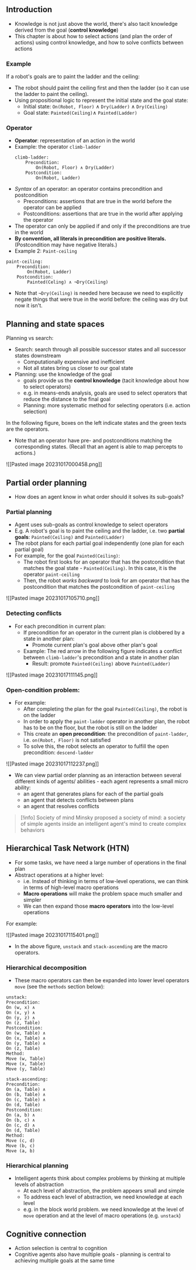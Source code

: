 
## Introduction

- Knowledge is not just above the world, there's also tacit knowledge derived from the goal (**control knowledge**)
- This chapter is about how to select actions (and plan the order of actions) using control knowledge, and how to solve conflicts between actions
### Example
If a robot's goals are to paint the ladder and the ceiling:
- The robot should paint the ceiling first and then the ladder (so it can use the ladder to paint the ceiling).
- Using propositional logic to represent the initial state and the goal state:
	- Initial state: `On(Robot, Floor)` $\wedge$ `Dry(Ladder)` $\wedge$ `Dry(Ceiling)`
	- Goal state: `Painted(Ceiling)`$\wedge$ `Painted(Ladder)`

### Operator
- **Operator**: representation of an action in the world
- Example: the operator `climb-ladder`
	```
	climb-ladder:
		Precondition:
			On(Robot, Floor) ∧ Dry(Ladder)
		Postcondition:
			On(Robot, Ladder)
	```
- *Syntax* of an operator: an operator contains precondition and postcondition
	- Preconditions: assertions that are true in the world before the operator can be applied
	- Postconditions: assertions that are true in the world after applying the operator
- The operator can only be applied if and only if the preconditions are true in the world
- **By convention, all literals in precondition are positive literals.** (Postcondition may have negative literals.) 
- Example 2: `Paint-ceiling`
```
paint-ceiling:
	Precondition:
		On(Robot, Ladder)
	Postcondition:
		Painted(Celing) ∧ ¬Dry(Ceiling)
```
- Note that `¬Dry(Ceiling)` is needed here because we need to explicitly negate things that were true in the world before: the ceiling was dry but now it isn't.

## Planning and state spaces

Planning vs search:
- Search: search through all possible successor states and all successor states downstream
	- Computationally expensive and inefficient
	- Not all states bring us closer to our goal state
- Planning: use the knowledge of the goal
	- goals provide us the **control knowledge** (tacit knowledge about how to select operators)
	- e.g. in means-ends analysis, goals are used to select operators that reduce the distance to the final goal
	- Planning: more systematic method for selecting operators (i.e. action selection)

In the following figure, boxes on the left indicate states and the green texts are the operators.
- Note that an operator have pre- and postconditions matching the corresponding states. (Recall that an agent is able to map percepts to actions.)

![[Pasted image 20231017000458.png]]

## Partial order planning

- How does an agent know in what order should it solves its sub-goals?
### Partial planning
- Agent uses sub-goals as control knowledge to select operators
- E.g. A robot's goal is to paint the ceiling and the ladder, i.e. two **partial goals**: `Painted(Ceiling)` and `Painted(Ladder)`
- The robot plans for each partial goal independently (one plan for each partial goal)
- For example, for the goal `Painted(Ceiling)`:
	- The robot first looks for an operator that has the postcondition that matches the goal state - `Painted(Ceiling)`. In this case, it is the operator `paint-ceiling`
	- Then, the robot *works backward* to look for am operator that has the postcondition that matches the postcondition of `paint-ceiling`

![[Pasted image 20231017105710.png]]

### Detecting conflicts
- For each precondition in current plan: 
	- If precondition for an operator in the current plan is clobbered by a state in another plan:
		- Promote current plan's goal above other plan's goal
	- Example: The red arrow in the following figure indicates a conflict between `climb-ladder`'s precondition and a state in another plan
		- Result: promote `Painted(Ceiling)` above `Painted(Ladder)`

![[Pasted image 20231017111145.png]]

### Open-condition problem:
- For example:
	- After completing the plan for the goal `Painted(Ceiling)`, the robot is on the ladder
	- In order to apply the `paint-ladder` operator in another plan, the robot has to be on the floor, but the robot is still on the ladder
	- This create an **open precondition**: the precondition of `paint-ladder`,  i.e. `on(Robot, Floor)` is not satisfied
	- To solve this, the robot selects an operator to fulfill the open precondition: `descend-ladder`

![[Pasted image 20231017112237.png]]

- We can view partial order planning as an interaction between several different kinds of agents/ abilities - each agent represents a small micro ability:
	- an agent that generates plans for each of the partial goals
	- an agent that detects conflicts between plans
	- an agent that resolves conflicts

> [!info] Society of mind
> Minsky proposed a society of mind: a society of simple agents inside an intelligent agent's mind to create complex behaviors

## Hierarchical Task Network (HTN)

- For some tasks, we have need a large number of operations in the final plan
- Abstract operations at a higher level:
	- i.e. Instead of thinking in terms of low-level operations, we can think in terms of high-level macro operations
	- **Macro operations** will make the problem space much smaller and simpler
	- We can then expand those **macro operators** into the low-level operations

For example: 

![[Pasted image 20231017115401.png]]

- In the above figure, `unstack` and `stack-ascending` are the macro operators.

### Hierarchical decomposition
- These macro operators can then be expanded into lower level operators `move` (see the `methods` section below):
```
unstack:
Precondition:
On (w, x) ∧ 
On (x, y) ∧ 
On (y, z) ∧ 
On (z, Table)
Postcondition:
On (w, Table) ∧ 
On (x, Table) ∧ 
On (y, Table) ∧ 
On (z, Table)
Method:
Move (w, Table)
Move (x, Table)
Move (y, Table)
```
```
stack-ascending:
Precondition:
On (a, Table) ∧ 
On (b, Table) ∧ 
On (c, Table) ∧ 
On (d, Table)
Postcondition:
On (a, b) ∧ 
On (b, c) ∧ 
On (c, d) ∧ 
On (d, Table)
Method:
Move (c, d)
Move (b, c)
Move (a, b)
```
### Hierarchical planning

- Intelligent agents think about complex problems by thinking at multiple levels of abstraction
	- At each level of abstraction, the problem appears small and simple
	- To address each level of abstraction, we need knowledge at each level
	- e.g. in the block world problem. we need knowledge at the level of `move` operation and at the level of macro operations (e.g. `unstack`)

## Cognitive connection

- Action selection is central to cognition
- Cognitive agents also have multiple goals - planning is central to achieving multiple goals at the same time